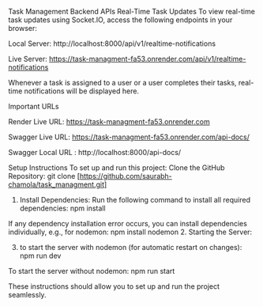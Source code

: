 Task Management Backend APIs
Real-Time Task Updates
To view real-time task updates using Socket.IO, access the following endpoints in your browser:

Local Server: http://localhost:8000/api/v1/realtime-notifications

Live Server: https://task-managment-fa53.onrender.com/api/v1/realtime-notifications

Whenever a task is assigned to a user or a user completes their tasks, real-time notifications will be displayed here.


Important URLs

Render Live URL: https://task-managment-fa53.onrender.com

Swagger Live URL: https://task-managment-fa53.onrender.com/api-docs/

Swagger Local URL : http://localhost:8000/api-docs/




Setup Instructions
To set up and run this project:
Clone the GitHub Repository:
git clone [https://github.com/saurabh-chamola/task_managment.git]

1. Install Dependencies:
Run the following command to install all required dependencies:
npm install

If any dependency installation error occurs, you can install dependencies individually, e.g., for
nodemon:
npm install nodemon
2. Starting the Server:

3. to start the server with nodemon (for automatic restart on changes):
npm run dev

To start the server without nodemon:
npm run start

These instructions should allow you to set up and run the project seamlessly.






